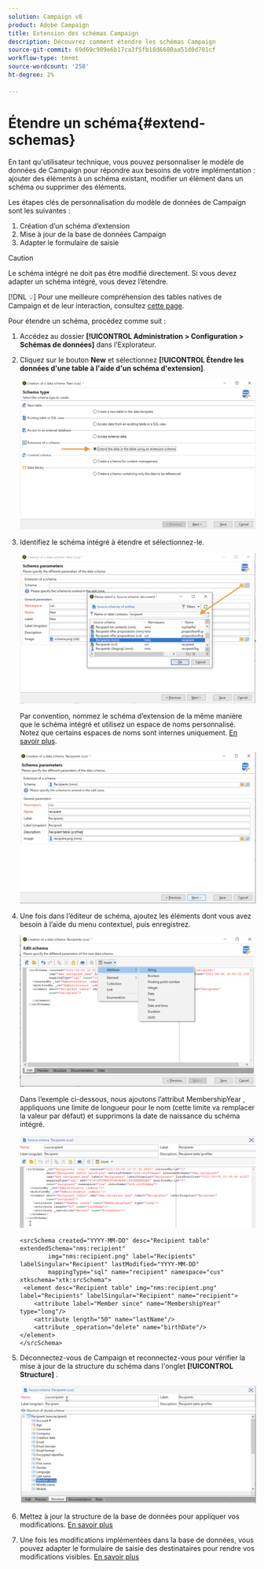 ```yaml
---
solution: Campaign v8
product: Adobe Campaign
title: Extension des schémas Campaign
description: Découvrez comment étendre les schémas Campaign
source-git-commit: 69d69c909e6b17ca3f5fb18d6680aa51d0d701cf
workflow-type: tm+mt
source-wordcount: '258'
ht-degree: 2%

---
```


# Étendre un schéma{#extend-schemas}

En tant qu&#39;utilisateur technique, vous pouvez personnaliser le modèle de données de Campaign pour répondre aux besoins de votre implémentation : ajouter des éléments à un schéma existant, modifier un élément dans un schéma ou supprimer des éléments.

Les étapes clés de personnalisation du modèle de données de Campaign sont les suivantes :

1. Création d’un schéma d’extension
1. Mise à jour de la base de données Campaign
1. Adapter le formulaire de saisie

>[!CAUTION]
>Le schéma intégré ne doit pas être modifié directement. Si vous devez adapter un schéma intégré, vous devez l’étendre.

[!DNL :bulb:] Pour une meilleure compréhension des tables natives de Campaign et de leur interaction, consultez  [cette page](datamodel.md).

Pour étendre un schéma, procédez comme suit :

1. Accédez au dossier **[!UICONTROL Administration > Configuration > Schémas de données]** dans l’Explorateur.
1. Cliquez sur le bouton **New** et sélectionnez **[!UICONTROL Étendre les données d&#39;une table à l&#39;aide d&#39;un schéma d&#39;extension]**.

   ![](assets/extend-schema-option.png)

1. Identifiez le schéma intégré à étendre et sélectionnez-le.

   ![](assets/extend-schema-select.png)

   Par convention, nommez le schéma d’extension de la même manière que le schéma intégré et utilisez un espace de noms personnalisé.  Notez que certains espaces de noms sont internes uniquement. [En savoir plus](schemas.md#reserved-namespaces).

   ![](assets/extend-schema-validate.png)

1. Une fois dans l’éditeur de schéma, ajoutez les éléments dont vous avez besoin à l’aide du menu contextuel, puis enregistrez.

   ![](assets/extend-schema-edit.png)

   Dans l’exemple ci-dessous, nous ajoutons l’attribut MembershipYear , appliquons une limite de longueur pour le nom (cette limite va remplacer la valeur par défaut) et supprimons la date de naissance du schéma intégré.

   ![](assets/extend-schema-sample.png)

   ```
   <srcSchema created="YYYY-MM-DD" desc="Recipient table" extendedSchema="nms:recipient"
           img="nms:recipient.png" label="Recipients" labelSingular="Recipient" lastModified="YYYY-MM-DD"
           mappingType="sql" name="recipient" namespace="cus" xtkschema="xtk:srcSchema">
    <element desc="Recipient table" img="nms:recipient.png" label="Recipients" labelSingular="Recipient" name="recipient">
       <attribute label="Member since" name="MembershipYear" type="long"/>
       <attribute length="50" name="lastName"/>
       <attribute _operation="delete" name="birthDate"/>
   </element>
   </srcSchema>
   ```

1. Déconnectez-vous de Campaign et reconnectez-vous pour vérifier la mise à jour de la structure du schéma dans l&#39;onglet **[!UICONTROL Structure]** .

   ![](assets/extend-schema-structure.png)

1. Mettez à jour la structure de la base de données pour appliquer vos modifications. [En savoir plus](update-database-structure.md)

1. Une fois les modifications implémentées dans la base de données, vous pouvez adapter le formulaire de saisie des destinataires pour rendre vos modifications visibles. [En savoir plus](forms.md)
